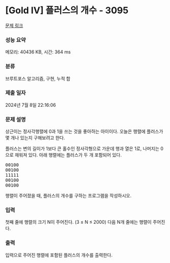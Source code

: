# [Gold IV] 플러스의 개수 - 3095 

[문제 링크](https://www.acmicpc.net/problem/3095) 

### 성능 요약

메모리: 40436 KB, 시간: 364 ms

### 분류

브루트포스 알고리즘, 구현, 누적 합

### 제출 일자

2024년 7월 8일 22:16:06

### 문제 설명

<p>상근이는 정사각행렬에 0과 1을 쓰는 것을 좋아하는 아이이다. 오늘은 행렬에 플러스가 몇 개나 있는지 구해보려고 한다.</p>

<p>플러스는 변의 길이가 1보다 큰 홀수인 정사각형으로 가운데 행과 열은 1로, 나머지는 0으로 채워져 있다. 아래 행렬에는 플러스가 두 개 포함되어 있다.</p>

<pre>00100 
00100 
11111 
00100 
00100 
</pre>

<p>행렬이 주어졌을 때, 플러스의 개수를 구하는 프로그램을 작성하시오.</p>

### 입력 

 <p>첫째 줄에 행렬의 크기 N이 주어진다. (3 ≤ N ≤ 2000) 다음 N개 줄에는 행렬이 주어진다.</p>

### 출력 

 <p>입력으로 주어진 행렬에 포함된 플러스의 개수를 출력한다.</p>

